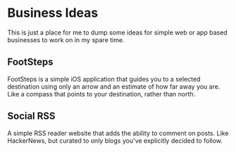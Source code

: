 # Business Ideas

This is just a place for me to dump some ideas for simple web or app
based businesses to work on in my spare time.

## FootSteps

FootSteps is a simple iOS application that guides you to a selected
destination using only an arrow and an estimate of how far away you are.
Like a compass that points to your destination, rather than north.

## Social RSS

A simple RSS reader website that adds the ability to comment on posts.
Like HackerNews, but curated to only blogs you've explicitly decided to
follow.
